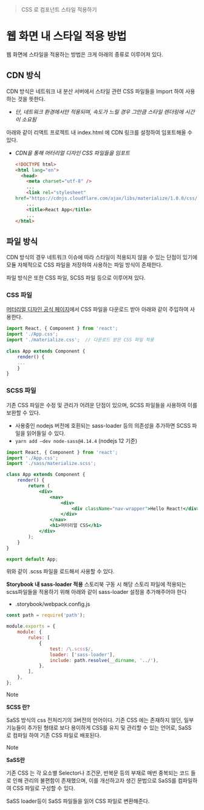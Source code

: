 > CSS 로 컴포넌트 스타일 적용하기

# 웹 화면 내 스타일 적용 방법
웹 화면에 스타일을 적용하는 방법은 크게 아래의 종류로 이루어져 있다.

## CDN 방식
CDN 방식은 네트워크 내 분산 서버에서 스타일 관련 CSS 파일들을 Import 하여 사용하는 것을 뜻한다.
- *단, 네트워크 환경에서만 적용되며, 속도가 느릴 경우 그만큼 스타일 렌더링에 시간이 소요됨*

아래와 같이 리액트 프로젝트 내 index.html 에 CDN 링크를 설정하여 임포트해올 수 있다.
- *CDN을 통해 머터리얼 디자인 CSS 파일들을 임포트*
	
	```html
	<!DOCTYPE html>
	<html lang="en">
	  <head>
	    <meta charset="utf-8" />
	    ...
	    <link rel="stylesheet"
	href="https://cdnjs.cloudflare.com/ajax/libs/materialize/1.0.0/css/materialize.min.css" />
	    ...
	    <title>React App</title>
		...
	</html>
	```

## 파일 방식
CDN 방식의 경우 네트워크 이슈에 따라 스타일이 적용되지 않을 수 있는 단점이 있기에 모듈 자체적으로 CSS 파일을 저장하여 사용하는 파일 방식이 존재한다.

파일 방식은 또한 CSS 파일, SCSS 파일 등으로 이루어져 있다.

### CSS 파일
[머터리얼 디자인 공식 페이지](https://materializecss.com/getting-started.html)에서 CSS 파일을 다운로드 받아 아래와 같이 주입하여 사용한다.

```jsx
import React, { Component } from 'react';  
import './App.css';  
import './materialize.css';  // 다운로드 받은 CSS 파일 적용
  
class App extends Component {  
    render() {
    ...
    }
}
```

### SCSS 파일
기존 CSS 파일은 수정 및 관리가 어려운 단점이 있으며, SCSS 파일들을 사용하여 이를 보완할 수 있다.
- 사용중인 nodejs 버전에 호횐되는 sass-loader 등의 의존성을 추가하면 SCSS 파일을 읽어들일 수 있다.
- `yarn add —dev node-sass@4.14.4` (nodejs 12 기준)

```jsx
import React, { Component } from 'react';
import './App.css';
import './sass/materialize.scss';

class App extends Component {
    render() {
        return (
            <div>
                <nav>
                    <div>
                        <div className="nav-wrapper">Hello React!</div>
                    </div>
                </nav>
                <h1>머터리얼 CSS</h1>
            </div>
        );
    }
}

export default App;
```

위와 같이 .scss 파일을 로드해서 사용할 수 있다.

**Storybook 내 sass-loader 적용**
스토리북 구동 시 해당 스토리 파일에 적용되는 scss파일들을 적용하기 위해 아래와 같이 sass-loader 설정을 추가해주어야 한다
- .storybook/webpack.config.js
```javascript
const path = require('path');

module.exports = {
    module: {
        rules: [
            {
                test: /\.scss$/,
                loader: ['sass-loader'],
                include: path.resolve(__dirname, '../'),
            },
        ],
    },
};
```


> [!NOTE]
> 
> **SCSS 란?**
> 
> SaSS 방식의 css 전처리기의 3버전의 언어이다.
> 기존 CSS 에는 존재하지 않던, 일부 기능들이 추가된 형태로 보다 용이하게 CSS를 유지 및 관리할 수 있는 언어로, SaSS 로 컴파일 하여 기존 CSS 파일로 배포된다.

> [!NOTE]
> 
> **SaSS란**
> 
> 기존 CSS 는 각 요소별 Selector나 조건문, 반복문 등의 부재로 매번 중복되는 코드 들로 인해 관리의 불편함이 존재했으며, 이를 개선하고자 생긴 문법으로 SaSS를 컴파일하여 CSS 파일로 구성할 수 있다.
> 
> SaSS loader등이 SaSS 파일들을 읽어 CSS 파일로 변환해준다.
